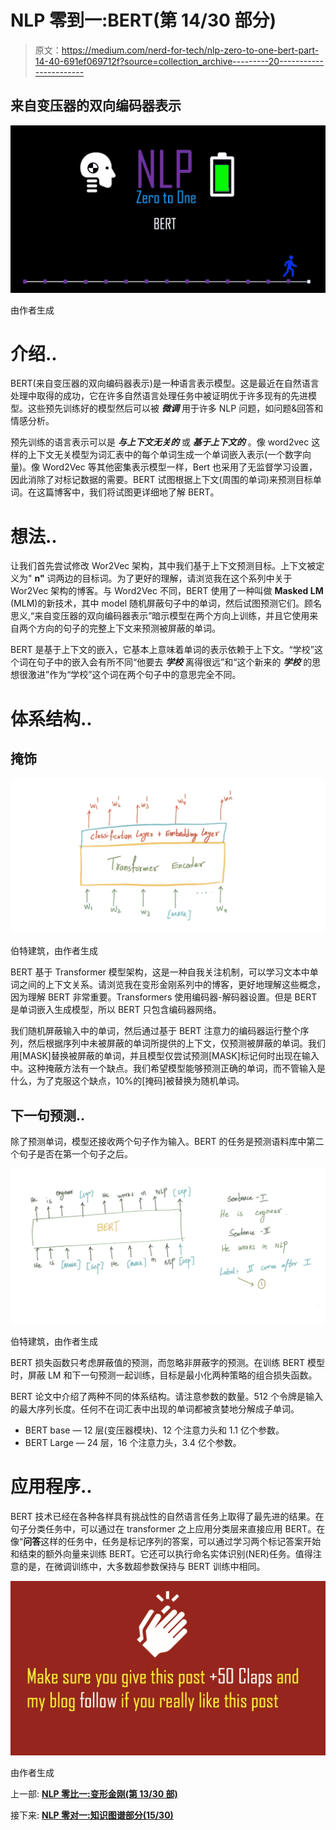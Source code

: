 # NLP 零到一:BERT(第 14/30 部分)

> 原文：<https://medium.com/nerd-for-tech/nlp-zero-to-one-bert-part-14-40-691ef069712f?source=collection_archive---------20----------------------->

## 来自变压器的双向编码器表示

![](img/ca6944203c193e959b80d5e2274eb180.png)

由作者生成

# 介绍..

BERT(来自变压器的双向编码器表示)是一种语言表示模型。这是最近在自然语言处理中取得的成功，它在许多自然语言处理任务中被证明优于许多现有的先进模型。这些预先训练好的模型然后可以被 ***微调*** 用于许多 NLP 问题，如问题&回答和情感分析。

预先训练的语言表示可以是 ***与上下文无关的*** 或 ***基于上下文的*** 。像 word2vec 这样的上下文无关模型为词汇表中的每个单词生成一个单词嵌入表示(一个数字向量)。像 Word2Vec 等其他密集表示模型一样，Bert 也采用了无监督学习设置，因此消除了对标记数据的需要。BERT 试图根据上下文(周围的单词)来预测目标单词。在这篇博客中，我们将试图更详细地了解 BERT。

# 想法..

让我们首先尝试修改 Wor2Vec 架构，其中我们基于上下文预测目标。上下文被定义为" **n"** 词两边的目标词。为了更好的理解，请浏览我在这个系列中关于 Wor2Vec 架构的博客。与 Word2Vec 不同，BERT 使用了一种叫做 **Masked LM** (MLM)的新技术，其中 model 随机屏蔽句子中的单词，然后试图预测它们。顾名思义,“来自变压器的双向编码器表示”暗示模型在两个方向上训练，并且它使用来自两个方向的句子的完整上下文来预测被屏蔽的单词。

BERT 是基于上下文的嵌入，它基本上意味着单词的表示依赖于上下文。“学校”这个词在句子中的嵌入会有所不同“他要去 ***学校*** 离得很远”和“这个新来的 ***学校*** 的思想很激进”作为“学校”这个词在两个句子中的意思完全不同。

# 体系结构..

## 掩饰

![](img/23f0fa1524f6dccb5396c79c8e3ae446.png)

伯特建筑，由作者生成

BERT 基于 Transformer 模型架构，这是一种自我关注机制，可以学习文本中单词之间的上下文关系。请浏览我在变形金刚系列中的博客，更好地理解这些概念，因为理解 BERT 非常重要。Transformers 使用编码器-解码器设置。但是 BERT 是单词嵌入生成模型，所以 BERT 只包含编码器网络。

我们随机屏蔽输入中的单词，然后通过基于 BERT 注意力的编码器运行整个序列，然后根据序列中未被屏蔽的单词所提供的上下文，仅预测被屏蔽的单词。我们用[MASK]替换被屏蔽的单词，并且模型仅尝试预测[MASK]标记何时出现在输入中。这种掩蔽方法有一个缺点。我们希望模型能够预测正确的单词，而不管输入是什么，为了克服这个缺点，10%的[掩码]被替换为随机单词。

## 下一句预测..

除了预测单词，模型还接收两个句子作为输入。BERT 的任务是预测语料库中第二个句子是否在第一个句子之后。

![](img/6947473a3dc5445d6cddcd1b41376c45.png)

伯特建筑，由作者生成

BERT 损失函数只考虑屏蔽值的预测，而忽略非屏蔽字的预测。在训练 BERT 模型时，屏蔽 LM 和下一句预测一起训练，目标是最小化两种策略的组合损失函数。

BERT 论文中介绍了两种不同的体系结构。请注意参数的数量。512 个令牌是输入的最大序列长度。任何不在词汇表中出现的单词都被贪婪地分解成子单词。

*   BERT base — 12 层(变压器模块)、12 个注意力头和 1.1 亿个参数。
*   BERT Large — 24 层，16 个注意力头，3.4 亿个参数。

# 应用程序..

BERT 技术已经在各种各样具有挑战性的自然语言任务上取得了最先进的结果。在句子分类任务中，可以通过在 transformer 之上应用分类层来直接应用 BERT。在像“**问答**这样的任务中，任务是标记序列的答案，可以通过学习两个标记答案开始和结束的额外向量来训练 BERT。它还可以执行命名实体识别(NER)任务。值得注意的是，在微调训练中，大多数超参数保持与 BERT 训练中相同。

![](img/1f25b94e9e735d81faaa5391824dd85a.png)

由作者生成

上一部: [**NLP 零比一:变形金刚(第 13/30 部)**](https://kowshikchilamkurthy.medium.com/nlp-zero-to-one-transformers-part-13-30-5cd5a3ddd93b?source=your_stories_page-------------------------------------)

接下来: [**NLP 零对一:知识图谱部分(15/30)**](https://kowshikchilamkurthy.medium.com/nlp-zero-to-one-knowledge-graphs-part-15-40-df278d91c635?source=your_stories_page-------------------------------------)